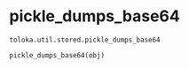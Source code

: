 # pickle_dumps_base64
`toloka.util.stored.pickle_dumps_base64`

```python
pickle_dumps_base64(obj)
```

